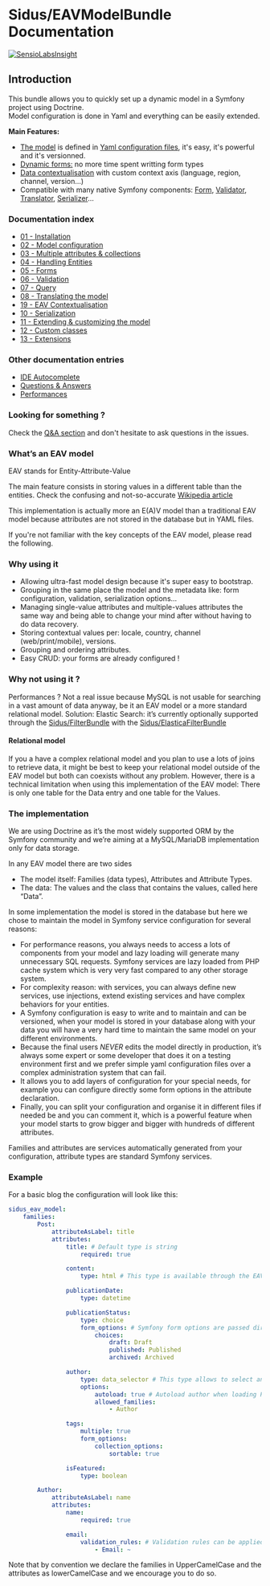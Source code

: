 Sidus/EAVModelBundle Documentation
==================================

[![SensioLabsInsight](https://insight.sensiolabs.com/projects/621ec123-268d-4a6b-a1d0-03a1e4e84b48/big.png)](https://insight.sensiolabs.com/projects/621ec123-268d-4a6b-a1d0-03a1e4e84b48)

## Introduction

This bundle allows you to quickly set up a dynamic model in a Symfony project using Doctrine.  
Model configuration is done in Yaml and everything can be easily extended.

**Main Features:**

- [The model](Documentation/02-model.md) is defined in [Yaml configuration files](#example), it's easy, it's powerful
  and it's versionned.
- [Dynamic forms:](Documentation/05.1-form.md) no more time spent writting form types
- [Data contextualisation](Documentation/09-context.md) with custom context axis (language, region, channel, version...)
- Compatible with many native Symfony components:
  [Form](Documentation/05.1-form.md),
  [Validator](Documentation/06-validate.md),
  [Translator](Documentation/08-translate.md),
  [Serializer](Documentation/10-serialize.md)...

### Documentation index

- [01 - Installation](Documentation/01-install.md)
- [02 - Model configuration](Documentation/02-model.md)
- [03 - Multiple attributes & collections](Documentation/03-multiple.md)
- [04 - Handling Entities](Documentation/04-entities.md)
- [05 - Forms](Documentation/05.1-form.md)
- [06 - Validation](Documentation/06-validate.md)
- [07 - Query](Documentation/07.1-query.md)
- [08 - Translating the model](Documentation/08-translate.md)
- [19 - EAV Contextualisation](Documentation/09-context.md)
- [10 - Serialization](Documentation/10-serialize.md)
- [11 - Extending & customizing the model](Documentation/11-extend.md)
- [12 - Custom classes](Documentation/12-custom_classes.md)
- [13 - Extensions](Documentation/13-extensions.md)

### Other documentation entries

- [IDE Autocomplete](Documentation/100-ide_autocomplete.md)
- [Questions & Answers](Documentation/200-questions.md)
- [Performances](Documentation/300-performances.md)


### Looking for something ?

Check the  [Q&A section](Documentation/200-questions.md) and don't hesitate to ask questions in the issues.

### What’s an EAV model

EAV stands for Entity-Attribute-Value

The main feature consists in storing values in a different table than the entities.
Check the confusing and not-so-accurate
[Wikipedia article](https://en.wikipedia.org/wiki/Entity%E2%80%93attribute%E2%80%93value_model)

This implementation is actually more an E(A)V model than a traditional EAV model because attributes are not stored in
the database but in YAML files.

If you're not familiar with the key concepts of the EAV model, please read the following.

### Why using it

- Allowing ultra-fast model design because it's super easy to bootstrap.
- Grouping in the same place the model and the metadata like: form configuration, validation, serialization options...
- Managing single-value attributes and multiple-values attributes the same way and being able to change your mind after
without having to do data recovery.
- Storing contextual values per: locale, country, channel (web/print/mobile), versions.
- Grouping and ordering attributes.
- Easy CRUD: your forms are already configured !

### Why not using it ?

Performances ? Not a real issue because MySQL is not usable for searching in a vast amount of data anyway, be it an EAV
model or a more standard relational model. Solution: Elastic Search: it’s currently optionally supported through the
[Sidus/FilterBundle](https://github.com/VincentChalnot/SidusFilterBundle) with the
[Sidus/ElasticaFilterBundle](https://github.com/VincentChalnot/SidusElasticaFilterBundle)

#### Relational model

If you a have a complex relational model and you plan to use a lots of joins to retrieve data, it might be best to keep
your relational model outside of the EAV model but both can coexists without any problem. However, there is a technical
limitation when using this implementation of the EAV model: There is only one table for the Data entry and one table for
the Values.

### The implementation

We are using Doctrine as it’s the most widely supported ORM by the Symfony community and we’re aiming at a MySQL/MariaDB
implementation only for data storage.

In any EAV model there are two sides
- The model itself: Families (data types), Attributes and Attribute Types.
- The data: The values and the class that contains the values, called here “Data”.

In some implementation the model is stored in the database but here we chose to maintain the model in Symfony service
configuration for several reasons:

- For performance reasons, you always needs to access a lots of components from your model and lazy loading will
generate many unnecessary SQL requests. Symfony services are lazy loaded from PHP cache system which is very very
fast compared to any other storage system.
- For complexity reason: with services, you can always define new services, use injections, extend existing services
and have complex behaviors for your entities.
- A Symfony configuration is easy to write and to maintain and can be versioned, when your model is stored in your
database along with your data you will have a very hard time to maintain the same model on your different environments.
- Because the final users *NEVER* edits the model directly in production, it’s always some expert or some developer
that does it on a testing environment first and we prefer simple yaml configuration files over a complex administration
system that can fail.
- It allows you to add layers of configuration for your special needs, for example you can configure directly some form
options in the attribute declaration.
- Finally, you can split your configuration and organise it in different files if needed be and you can comment it,
which is a powerful feature when your model starts to grow bigger and bigger with hundreds of different attributes.

Families and attributes are services automatically generated from your configuration, attribute types are standard
Symfony services.

### Example

For a basic blog the configuration will look like this:

````yaml
sidus_eav_model:
    families:
        Post:
            attributeAsLabel: title
            attributes:
                title: # Default type is string
                    required: true

                content:
                    type: html # This type is available through the EAVBootstrapBundle

                publicationDate:
                    type: datetime

                publicationStatus:
                    type: choice
                    form_options: # Symfony form options are passed directly
                        choices:
                            draft: Draft
                            published: Published
                            archived: Archived

                author:
                    type: data_selector # This type allows to select an other entity inside the EAV model
                    options:
                        autoload: true # Autoload author when loading Post
                        allowed_families:
                            - Author

                tags:
                    multiple: true
                    form_options:
                        collection_options:
                            sortable: true

                isFeatured:
                    type: boolean

        Author:
            attributeAsLabel: name
            attributes:
                name:
                    required: true

                email:
                    validation_rules: # Validation rules can be applied directly in the model
                        - Email: ~
````

Note that by convention we declare the families in UpperCamelCase and the attributes as lowerCamelCase and we encourage
you to do so.
